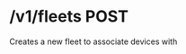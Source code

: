 #  /v1/fleets POST

Creates a new fleet to associate devices with

<api-endpoint openapi-path="../../openapi.yaml" method="POST" endpoint="/v1/fleets"></api-endpoint>